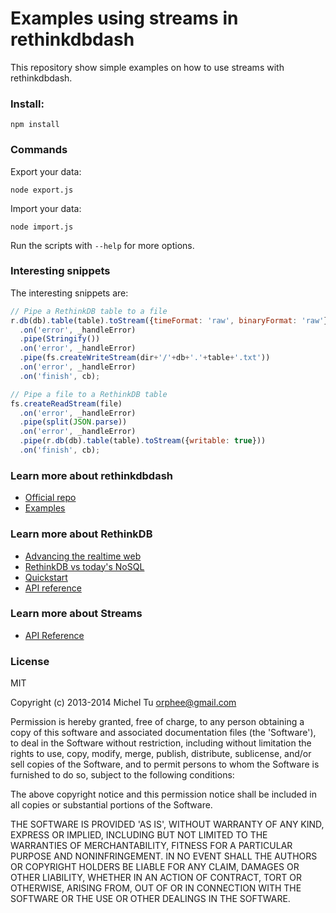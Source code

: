 # Examples using streams in rethinkdbdash

This repository show simple examples on how to use streams with rethinkdbdash.

### Install:

```
npm install
```


### Commands

Export your data:
```
node export.js
```

Import your data:
```
node import.js
```

Run the scripts with `--help` for more options.

### Interesting snippets

The interesting snippets are:

```js
// Pipe a RethinkDB table to a file
r.db(db).table(table).toStream({timeFormat: 'raw', binaryFormat: 'raw'})
  .on('error', _handleError)
  .pipe(Stringify())
  .on('error', _handleError)
  .pipe(fs.createWriteStream(dir+'/'+db+'.'+table+'.txt'))
  .on('error', _handleError)
  .on('finish', cb);
```

```js
// Pipe a file to a RethinkDB table
fs.createReadStream(file)
  .on('error', _handleError)
  .pipe(split(JSON.parse))
  .on('error', _handleError)
  .pipe(r.db(db).table(table).toStream({writable: true}))
  .on('finish', cb);
```


### Learn more about rethinkdbdash ###

* [Official repo](https://github.com/neumino/rethinkdbdash)
* [Examples](https://github.com/neumino/rethinkdbdash-examples)


### Learn more about RethinkDB ###

* [Advancing the realtime web](http://rethinkdb.com/blog/realtime-web/)
* [RethinkDB vs today's NoSQL](http://www.rethinkdb.com/blog/mongodb-biased-comparison/)
* [Quickstart](http://rethinkdb.com/docs/quickstart/)
* [API reference](http://rethinkdb.com/api/javascript/)


### Learn more about Streams ###

* [API Reference](https://nodejs.org/api/stream.html)



### License ###

MIT

Copyright (c) 2013-2014 Michel Tu <orphee@gmail.com>

Permission is hereby granted, free of charge, to any person obtaining a copy of this
software and associated documentation files (the 'Software'), to deal in the Software
without restriction, including without limitation the rights to use, copy, modify, merge,
publish, distribute, sublicense, and/or sell copies of the Software, and to permit
persons to whom the Software is furnished to do so, subject to the following conditions:

The above copyright notice and this permission notice shall be included in all copies or
substantial portions of the Software.

THE SOFTWARE IS PROVIDED 'AS IS', WITHOUT WARRANTY OF ANY KIND, EXPRESS OR IMPLIED,
INCLUDING BUT NOT LIMITED TO THE WARRANTIES OF MERCHANTABILITY, FITNESS FOR A PARTICULAR
PURPOSE AND NONINFRINGEMENT. IN NO EVENT SHALL THE AUTHORS OR COPYRIGHT HOLDERS BE LIABLE
FOR ANY CLAIM, DAMAGES OR OTHER LIABILITY, WHETHER IN AN ACTION OF CONTRACT, TORT OR
OTHERWISE, ARISING FROM, OUT OF OR IN CONNECTION WITH THE SOFTWARE OR THE USE OR OTHER
DEALINGS IN THE SOFTWARE.
